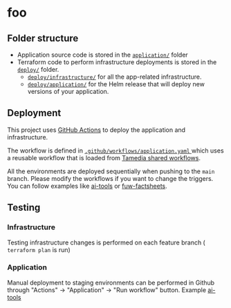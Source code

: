 # foo

## Folder structure

* Application source code is stored in the [`application/`](./application/) folder
* Terraform code to perform infrastructure deployments is stored in the [`deploy/`](./deploy/) folder. 
    - [`deploy/infrastructure/`](./deploy/infrastructure/) for all the app-related infrastructure. 
    - [`deploy/application/`](./deploy/application/) for the Helm release that will deploy new versions of your application.

## Deployment

This project uses [GitHub Actions](https://docs.github.com/en/actions) to deploy the application and infrastructure. 

The workflow is defined in [ `.github/workflows/application.yaml` ](.github/workflows/application.yaml) which uses a reusable workflow that is loaded from [Tamedia shared workflows](https://github.com/tx-pts-dai/github-workflows).

All the environments are deployed sequentially when pushing to the `main` branch. Please modify the workflows if you want to change the triggers. You can follow examples like [ai-tools](https://github.com/DND-IT/discovery-ai-tools) or [fuw-factsheets](https://github.com/DND-IT/fuw-factsheets).

## Testing

### Infrastructure

Testing infrastructure changes is performed on each feature branch ( `terraform plan` is run)

### Application

Manual deployment to staging environments can be performed in Github through "Actions" -> "Application" -> "Run workflow" button. Example [ai-tools](https://github.com/DND-IT/discovery-ai-tools/actions/workflows/application.yaml)

